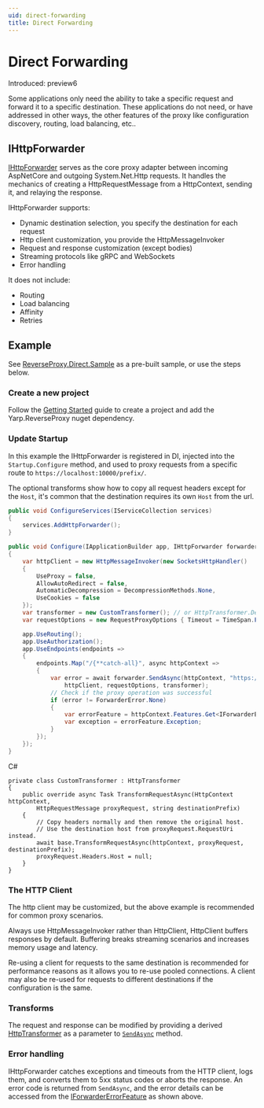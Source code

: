 ```yaml
---
uid: direct-forwarding
title: Direct Forwarding
---
```


# Direct Forwarding

Introduced: preview6

Some applications only need the ability to take a specific request and forward it to a specific destination. These applications do not need, or have addressed in other ways, the other features of the proxy like configuration discovery, routing, load balancing, etc..

## IHttpForwarder

[IHttpForwarder](xref:Yarp.ReverseProxy.Forwarder.IHttpForwarder) serves as the core proxy adapter between incoming AspNetCore and outgoing System.Net.Http requests. It handles the mechanics of creating a HttpRequestMessage from a HttpContext, sending it, and relaying the response.

IHttpForwarder supports:
- Dynamic destination selection, you specify the destination for each request
- Http client customization, you provide the HttpMessageInvoker
- Request and response customization (except bodies)
- Streaming protocols like gRPC and WebSockets
- Error handling

It does not include:
- Routing
- Load balancing
- Affinity
- Retries

## Example

See [ReverseProxy.Direct.Sample](https://github.com/microsoft/reverse-proxy/tree/release/latest/samples/ReverseProxy.Direct.Sample) as a pre-built sample, or use the steps below.

### Create a new project

Follow the [Getting Started](xref:getting-started) guide to create a project and add the Yarp.ReverseProxy nuget dependency.

### Update Startup

In this example the IHttpForwarder is registered in DI, injected into the `Startup.Configure` method, and used to proxy requests from a specific route to `https://localhost:10000/prefix/`.

The optional transforms show how to copy all request headers except for the `Host`, it's common that the destination requires its own `Host` from the url.

```C#
public void ConfigureServices(IServiceCollection services)
{
    services.AddHttpForwarder();
}

public void Configure(IApplicationBuilder app, IHttpForwarder forwarder)
{
    var httpClient = new HttpMessageInvoker(new SocketsHttpHandler()
    {
        UseProxy = false,
        AllowAutoRedirect = false,
        AutomaticDecompression = DecompressionMethods.None,
        UseCookies = false
    });
    var transformer = new CustomTransformer(); // or HttpTransformer.Default;
    var requestOptions = new RequestProxyOptions { Timeout = TimeSpan.FromSeconds(100) };

    app.UseRouting();
    app.UseAuthorization();
    app.UseEndpoints(endpoints =>
    {
        endpoints.Map("/{**catch-all}", async httpContext =>
        {
            var error = await forwarder.SendAsync(httpContext, "https://localhost:10000/",
                httpClient, requestOptions, transformer);
            // Check if the proxy operation was successful
            if (error != ForwarderError.None)
            {
                var errorFeature = httpContext.Features.Get<IForwarderErrorFeature>();
                var exception = errorFeature.Exception;
            }
        });
    });
}
```
C#
```
private class CustomTransformer : HttpTransformer
{
    public override async Task TransformRequestAsync(HttpContext httpContext,
        HttpRequestMessage proxyRequest, string destinationPrefix)
    {
        // Copy headers normally and then remove the original host.
        // Use the destination host from proxyRequest.RequestUri instead.
        await base.TransformRequestAsync(httpContext, proxyRequest, destinationPrefix);
        proxyRequest.Headers.Host = null;
    }
}
```

### The HTTP Client

The http client may be customized, but the above example is recommended for common proxy scenarios.

Always use HttpMessageInvoker rather than HttpClient, HttpClient buffers responses by default. Buffering breaks streaming scenarios and increases memory usage and latency.

Re-using a client for requests to the same destination is recommended for performance reasons as it allows you to re-use pooled connections. A client may also be re-used for requests to different destinations if the configuration is the same.

### Transforms

The request and response can be modified by providing a derived [HttpTransformer](xref:Yarp.ReverseProxy.Forwarder.HttpTransformer) as a parameter to [`SendAsync`](xref:Yarp.ReverseProxy.Forwarder.IHttpForwarder) method.

### Error handling

IHttpForwarder catches exceptions and timeouts from the HTTP client, logs them, and converts them to 5xx status codes or aborts the response. An error code is returned from `SendAsync`, and the error details can be accessed from the [IForwarderErrorFeature](xref:Yarp.ReverseProxy.Forwarder.IForwarderErrorFeature) as shown above.
